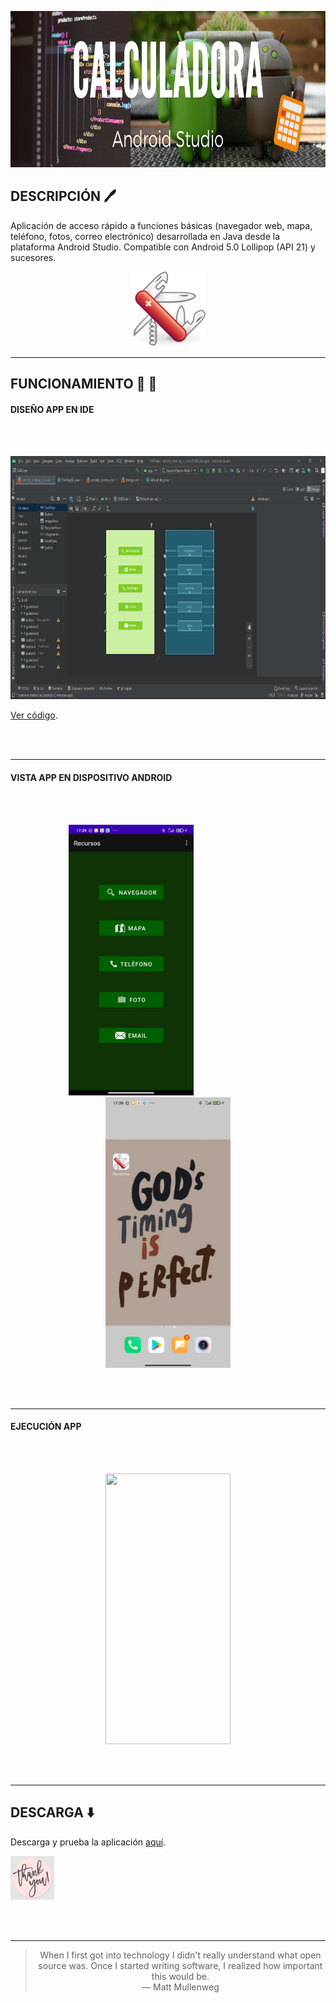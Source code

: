 
<p align="center">
  <img width="900" height="250" src="../images/calculadora.png"/>
</p>

## DESCRIPCIÓN 🖊️ ## 


Aplicación de acceso rápido a funciones básicas (navegador web, mapa, teléfono, fotos, correo electrónico) desarrollada en Java desde la plataforma Android Studio.
Compatible con Android 5.0 Lollipop (API 21) y sucesores.

<p align="center">
  <img width="120" height="120" src="./img/appIcon.jpg"/>
</p>

- - -

## FUNCIONAMIENTO 📌 🧮 ## 


#### DISEÑO APP EN IDE #### 
<br></br>
<p align="center">
  <img width="800" height="389" src="./img/design.PNG"/>
  
  [Ver código](https://github.com/SabrinaOC/SabrinaEjerciciosEntornosDesarrollo/blob/master/src/androidStudio/Calculadora/app/src/main/java/com/example/ejercicioCalculadora/MainActivity.java).
</p>
<br></br>

- - -


#### VISTA APP EN DISPOSITIVO ANDROID ####
<br></br>
<p align="center">
  <img width="200" height="433" src="./img/interiorAppSS.jpeg"/>
  &nbsp; &nbsp; &nbsp; &nbsp; &nbsp; &nbsp; &nbsp; &nbsp; &nbsp; &nbsp; &nbsp; &nbsp; &nbsp; &nbsp; &nbsp;
  <img width="200" height="433" src="./img/iconAppSC.jpeg"/>
</p>
<br></br>

- - -

#### EJECUCIÓN APP #### 
<br></br>
<p align="center">
  <img width="200" height="433" src="./img/funcionamientoApp.gif"/>
</p>
<br></br>

- - -

## DESCARGA ⬇️ ## 
Descarga y prueba la aplicación [aquí](https://github.com/SabrinaOC/SabrinaEjerciciosEntornosDesarrollo/blob/master/src/androidStudio/Apk/utilitiesSabri.apk).
<p>
  <img width="70" height="70" src="./img/thankYou.jpg"/>
</p>
<br></br>

- - -

> <p align="center">When I first got into technology I didn't really understand what open source was. Once I started writing software, I realized how important this would be.
> <br>— Matt Mullenweg</br></p>

